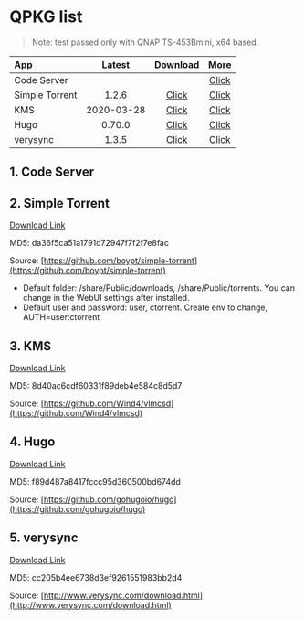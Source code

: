 # QPKG list

> Note: test passed only with QNAP TS-453Bmini, x64 based.

| App | Latest | Download | More |
|:--|:--:|:--:|:--:|
| Code Server | | | [Click](#1-code-server) |
| Simple Torrent | 1.2.6 | [Click](https://github.com/Jay-Young/qpkg/raw/master/simple-torrent/simpletorrent_1.2.6.qpkg) | [Click](#2-simple-torrent) |
| KMS | 2020-03-28 | [Click](https://github.com/Jay-Young/qpkg/raw/master/kms/kms_2020-03-28.qpkg) | [Click](#3-kms) |
| Hugo | 0.70.0 | [Click](https://github.com/Jay-Young/qpkg/raw/master/hugo/qhugo_0.70.0.qpkg) | [Click](#4-hugo) |
| verysync | 1.3.5 | [Click](https://github.com/Jay-Young/qpkg/raw/master/verysync/verysync_1.3.5.qpkg) | [Click](#5-verysync) |


## 1. Code Server

## 2. Simple Torrent

[Download Link](simple-torrent/simpletorrent_1.2.6.qpkg)

MD5: da36f5ca51a1791d72947f7f2f7e8fac

Source: [https://github.com/boypt/simple-torrent](https://github.com/boypt/simple-torrent)

- Default folder: /share/Public/downloads, /share/Public/torrents. You can change in the WebUI settings after installed.
- Default user and password: user, ctorrent. Create env to change, AUTH=user:ctorrent

## 3. KMS

[Download Link](kms/kms_2020-03-28.qpkg)

MD5: 8d40ac6cdf60331f89deb4e584c8d5d7

Source: [https://github.com/Wind4/vlmcsd](https://github.com/Wind4/vlmcsd)

## 4. Hugo

[Download Link](hugo/qhugo_0.70.0.qpkg)

MD5: f89d487a8417fccc95d360500bd674dd

Source: [https://github.com/gohugoio/hugo](https://github.com/gohugoio/hugo)

## 5. verysync

[Download Link](verysync/verysync_1.3.5.qpkg)

MD5: cc205b4ee6738d3ef9261551983bb2d4

Source: [http://www.verysync.com/download.html](http://www.verysync.com/download.html)
